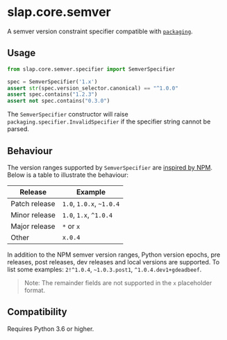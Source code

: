 # slap.core.semver

A semver version constraint specifier compatible with [`packaging`][0].

  [0]: https://packaging.pypa.io/
  [1]: https://docs.npmjs.com/about-semantic-versioning#using-semantic-versioning-to-specify-update-types-your-package-can-accept

## Usage

```py
from slap.core.semver.specifier import SemverSpecifier

spec = SemverSpecifier('1.x')
assert str(spec.version_selector.canonical) == "^1.0.0"
assert spec.contains("1.2.3")
assert not spec.contains("0.3.0")
```

The `SemverSpecifier` constructor will raise `packaging.specifier.InvalidSpecifier` if the
specifier string cannot be parsed.

## Behaviour

The version ranges supported by `SemverSpecifier` are [inspired by NPM][1]. Below is a table to
illustrate the behaviour:

| Release | Example |
| ------- | ------- |
| Patch release | `1.0`, `1.0.x`, `~1.0.4` |
| Minor release | `1.0`, `1.x`, `^1.0.4` |
| Major release | `*` or `x` |
| Other | `x.0.4` |

In addition to the NPM semver version ranges, Python version epochs, pre releases, post releases,
dev releases and local versions are supported. To list some examples: `2!^1.0.4`, `~1.0.3.post1`,
`^1.0.4.dev1+gdeadbeef`.

> Note: The remainder fields are not supported in the `x` placeholder format.

## Compatibility

Requires Python 3.6 or higher.
